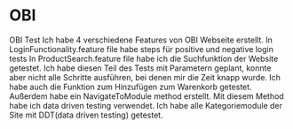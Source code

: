 # OBI
OBI Test
Ich habe 4 verschiedene Features von OBI Webseite erstellt.
In LoginFunctionality.feature file habe steps für positive und negative login tests
In ProductSearch.feature file habe ich die Suchfunktion der Website getestet.
Ich habe diesen Teil des Tests mit Parametern geplant, konnte aber nicht alle Schritte ausführen, bei denen mir die Zeit knapp wurde.
Ich habe auch die Funktion zum Hinzufügen zum Warenkorb getestet.
Außerdem habe ein NavigateToModule method erstellt. Mit diesem Method habe ich data driven testing verwendet. 
Ich habe alle Kategoriemodule der Site mit DDT(data driven testing) getestet.
